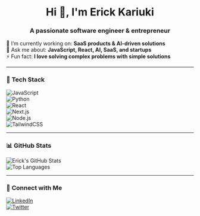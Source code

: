 <h1 align="center">Hi 👋, I'm Erick Kariuki</h1>
<h3 align="center">A passionate software engineer & entrepreneur</h3>

🌱 I’m currently working on: **SaaS products & AI-driven solutions**  
💬 Ask me about: **JavaScript, React, AI, SaaS, and startups**  
⚡ Fun fact: **I love solving complex problems with simple solutions**  

---

### 🚀 **Tech Stack**  
![JavaScript](https://img.shields.io/badge/JavaScript-F7DF1E?style=for-the-badge&logo=javascript&logoColor=black)  
![Python](https://img.shields.io/badge/TailwindCSS-38B2AC?style=for-the-badge&logo=tailwindcss&logoColor=white)  
![React](https://img.shields.io/badge/React-61DAFB?style=for-the-badge&logo=react&logoColor=black)  
![Next.js](https://img.shields.io/badge/Next.js-000000?style=for-the-badge&logo=nextdotjs&logoColor=white)  
![Node.js](https://img.shields.io/badge/Node.js-339933?style=for-the-badge&logo=nodedotjs&logoColor=white)  
![TailwindCSS](https://img.shields.io/badge/TailwindCSS-38B2AC?style=for-the-badge&logo=tailwindcss&logoColor=white)  


---

### 📊 **GitHub Stats**  
![Erick's GitHub Stats](https://github-readme-stats.vercel.app/api?username=erikdevs&show_icons=true&theme=radical)  
![Top Languages](https://github-readme-stats.vercel.app/api/top-langs/?username=erikdevs&layout=compact&theme=radical)  

---

### 🔗 **Connect with Me**  
[![LinkedIn](https://img.shields.io/badge/LinkedIn-blue?style=for-the-badge&logo=linkedin)](https://linkedin.com/in/erick_kariuki)  
[![Twitter](https://img.shields.io/badge/Twitter-1DA1F2?style=for-the-badge&logo=twitter&logoColor=white)](https://twitter.com/erick_kariuki)  
